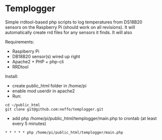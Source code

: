 # Templogger

Simple rrdtool-based php scripts to log temperatures from DS18B20 sensors on
the Raspberry Pi (should work on all revisions). It will automatically
create rrd files for any sensors it finds. It will also

Requirements:
- Raspiberry Pi
- DB18B20 sensor(s) wired up right
- Apache2 + PHP + php-cli
- RRDtool

Install:
- create public_html folder in /home/pi
- enable mod userdir in apache2
- Run:
~~~~
cd ~/public_html
git clone git@github.com:neffo/templogger.git
~~~~
- add php /home/pi/public_html/templogger/main.php to crontab (at least
every 5 minutes)
~~~~
* * * * * php /home/pi/public_html/templogger/main.php
~~~~
